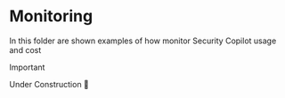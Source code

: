 # Monitoring
In this folder are shown examples of how monitor Security Copilot usage and cost


> [!IMPORTANT]  
> Under Construction 🧰